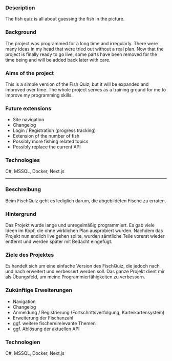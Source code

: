 ### Description
The fish quiz is all about guessing the fish in the picture.

### Background
The project was programmed for a long time and irregularly. There were many ideas in my head that were tried out without a real plan.
Now that the project is finally ready to go live, some parts have been removed for the time being and will be added back later with care.

### Aims of the project
This is a simple version of the Fish Quiz, but it will be expanded and improved over time. 
The whole project serves as a training ground for me to improve my programming skills.

### Future extensions
* Site navigation
* Changelog
* Login / Registration (progress tracking)
* Extension of the number of fish
* Possibly more fishing related topics
* Possibly replace the current API

### Technologies
C#, MSSQL, Docker, Next.js

_______________________________________________________________________________________________________

### Beschreibung
Beim FischQuiz geht es lediglich darum, die abgebildeten Fische zu erraten.

### Hintergrund
Das Projekt wurde lange und unregelmäßig programmiert. Es gab viele Ideen im Kopf, die ohne wirklichen Plan ausprobiert wurden.
Nachdem das Projekt nun endlich live gehen sollte, wurden sämtliche Teile vorerst wieder entfernt und werden später mit Bedacht eingefügt.

### Ziele des Projektes
Es handelt sich um eine einfache Version des FischQuiz, die jedoch nach und nach erweitert und verbessert werden soll. 
Das ganze Projekt dient mir als Übungsfeld, um meine Programmierfähigkeiten zu verbessern.

### Zukünftige Erweiterungen
- Navigation
- Changelog
- Anmeldung / Registrierung (Fortschrittsverfolgung, Karteikartensystem)
- Erweiterung der Fischanzahl
- ggf. weitere fischereirelevante Themen
- ggf. Ablösung der aktuellen API

### Technologien
C#, MSSQL, Docker, Next.js
